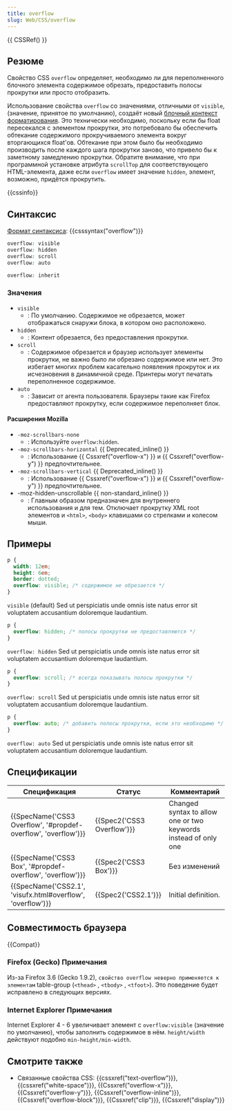 ```yaml
---
title: overflow
slug: Web/CSS/overflow
---
```


{{ CSSRef() }}

## Резюме

Свойство CSS `overflow` определяет, необходимо ли для переполненного блочного элемента содержимое обрезать, предоставить полосы прокрутки или просто отобразить.

Использование свойства `overflow` со значениями, отличными от `visible`, (значение, принятое по умолчанию), создаёт новый [блочный контекст форматирования](/ru/docs/CSS/block_formatting_context). Это технически необходимо, поскольку если бы float пересекался с элементом прокрутки, это потребовало бы обеспечить обтекание содержимого прокручиваемого элемента вокруг вторгающихся float'ов. Обтекание при этом было бы необходимо производить после каждого шага прокрутки заново, что привело бы к заметному замедлению прокрутки. Обратите внимание, что при программной установке атрибута `scrollTop` для соответствующего HTML-элемента, даже если `overflow` имеет значение `hidden`, элемент, возможно, придётся прокрутить.

{{cssinfo}}

## Синтаксис

[Формат синтаксиса](/ru/docs/CSS/Value_definition_syntax): {{csssyntax("overflow")}}

```css
overflow: visible
overflow: hidden
overflow: scroll
overflow: auto

overflow: inherit
```

### Значения

- `visible`
  - : По умолчанию. Содержимое не обрезается, может отображаться снаружи блока, в котором оно расположено.
- `hidden`
  - : Контент обрезается, без предоставления прокрутки.
- `scroll`
  - : Содержимое обрезается и браузер использует элементы прокрутки, не важно было ли обрезано содержимое или нет. Это избегает многих проблем касательно появления прокруток и их исчезновения в динамичной среде. Принтеры могут печатать переполненное содержимое.
- `auto`
  - : Зависит от агента пользователя. Браузеры такие как Firefox предоставляют прокрутку, если содержимое переполняет блок.

#### Расширения Mozilla

- `-moz-scrollbars-none`
  - : Используйте `overflow:hidden`.
- `-moz-scrollbars-horizontal` {{ Deprecated_inline() }}
  - : Использование {{ Cssxref("overflow-x") }} и {{ Cssxref("overflow-y") }} предпочтительнее.
- `-moz-scrollbars-vertical` {{ Deprecated_inline() }}
  - : Использование {{ Cssxref("overflow-x") }} и {{ Cssxref("overflow-y") }} предпочтительнее.
- \-moz-hidden-unscrollable {{ non-standard_inline() }}
  - : Главным образом предназначен для внутреннего использования и для тем. Отключает прокрутку XML root элементов и `<html>`, `<body>` клавишами со стрелками и колесом мыши.

## Примеры

```css
p {
  width: 12em;
  height: 6em;
  border: dotted;
  overflow: visible; /* содержимое не обрезается */
}
```

`visible` (default)
Sed ut perspiciatis unde omnis iste natus error sit voluptatem accusantium doloremque laudantium.

```css
p {
  overflow: hidden; /* полосы прокрутки не предоставляются */
}
```

`overflow: hidden`
Sed ut perspiciatis unde omnis iste natus error sit voluptatem accusantium doloremque laudantium.

```css
p {
  overflow: scroll; /* всегда показывать полосы прокрутки */
}
```

`overflow: scroll`
Sed ut perspiciatis unde omnis iste natus error sit voluptatem accusantium doloremque laudantium.

```css
p {
  overflow: auto; /* добавить полосы прокрутки, если это необходимо */
}
```

`overflow: auto`
Sed ut perspiciatis unde omnis iste natus error sit voluptatem accusantium doloremque laudantium.

## Спецификации

| Спецификация                                                   | Статус                     | Комментарий                                                     |
| -------------------------------------------------------------- | -------------------------- | --------------------------------------------------------------- |
| {{SpecName('CSS3 Overflow', '#propdef-overflow', 'overflow')}} | {{Spec2('CSS3 Overflow')}} | Changed syntax to allow one or two keywords instead of only one |
| {{SpecName('CSS3 Box', '#propdef-overflow', 'overflow')}}      | {{Spec2('CSS3 Box')}}      | Без изменений                                                   |
| {{SpecName('CSS2.1', 'visufx.html#overflow', 'overflow')}}     | {{Spec2('CSS2.1')}}        | Initial definition.                                             |

## Совместимость браузера

{{Compat}}

### Firefox (Gecko) Примечания

Из-за Firefox 3.6 (Gecko 1.9.2), `свойство overflow неверно применяется к элементам` table-group (`<thead>` , `<tbody>` , `<tfoot>`). Это поведение будет исправлено в следующих версиях.

### Internet Explorer Примечания

Internet Explorer 4 - 6 увеличивает элемент с `overflow:visible` (значение по умолчанию), чтобы заполнить содержимое в нём. `height/width` действуют подобно `min-height/min-width`.

## Смотрите также

- Связанные свойства CSS: {{cssxref("text-overflow")}}, {{cssxref("white-space")}}, {{Cssxref("overflow-x")}}, {{Cssxref("overflow-y")}}, {{Cssxref("overflow-inline")}}, {{Cssxref("overflow-block")}}, {{Cssxref("clip")}}, {{Cssxref("display")}}
